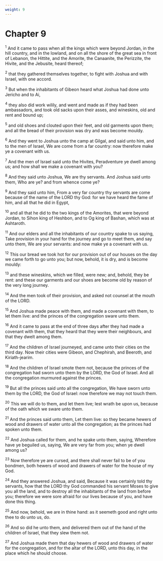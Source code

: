 ```yaml
---
weight: 9
---
```


# Chapter 9

<sup>1</sup> And it came to pass when all the kings which were beyond Jordan, in the hill country, and in the lowland, and on all the shore of the great sea in front of Lebanon, the Hittite, and the Amorite, the Canaanite, the Perizzite, the Hivite, and the Jebusite, heard thereof; 

<sup>2</sup> that they gathered themselves together, to fight with Joshua and with Israel, with one accord. 

<sup>3</sup> But when the inhabitants of Gibeon heard what Joshua had done unto Jericho and to Ai, 

<sup>4</sup> they also did work wilily, and went and made as if they had been ambassadors, and took old sacks upon their asses, and wineskins, old and rent and bound up; 

<sup>5</sup> and old shoes and clouted upon their feet, and old garments upon them; and all the bread of their provision was dry and was become mouldy. 

<sup>6</sup> And they went to Joshua unto the camp at Gilgal, and said unto him, and to the men of Israel, We are come from a far country: now therefore make ye a covenant with us. 

<sup>7</sup> And the men of Israel said unto the Hivites, Peradventure ye dwell among us; and how shall we make a covenant with you? 

<sup>8</sup> And they said unto Joshua, We are thy servants. And Joshua said unto them, Who are ye? and from whence come ye? 

<sup>9</sup> And they said unto him, From a very far country thy servants are come because of the name of the LORD thy God: for we have heard the fame of him, and all that he did in Egypt, 

<sup>10</sup> and all that he did to the two kings of the Amorites, that were beyond Jordan, to Sihon king of Heshbon, and to Og king of Bashan, which was at Ashtaroth. 

<sup>11</sup> And our elders and all the inhabitants of our country spake to us saying, Take provision in your hand for the journey and go to meet them, and say unto them, We are your servants: and now make ye a covenant with us. 

<sup>12</sup> This our bread we took hot for our provision out of our houses on the day we came forth to go unto you; but now, behold, it is dry, and is become mouldy: 

<sup>13</sup> and these wineskins, which we filled, were new; and, behold, they be rent: and these our garments and our shoes are become old by reason of the very long journey. 

<sup>14</sup> And the men took of their provision, and asked not counsel at the mouth of the LORD. 

<sup>15</sup> And Joshua made peace with them, and made a covenant with them, to let them live: and the princes of the congregation sware unto them. 

<sup>16</sup> And it came to pass at the end of three days after they had made a covenant with them, that they heard that they were their neighbours, and that they dwelt among them. 

<sup>17</sup> And the children of Israel journeyed, and came unto their cities on the third day. Now their cities were Gibeon, and Chephirah, and Beeroth, and Kiriath-jearim. 

<sup>18</sup> And the children of Israel smote them not, because the princes of the congregation had sworn unto them by the LORD, the God of Israel. And all the congregation murmured against the princes. 

<sup>19</sup> But all the princes said unto all the congregation, We have sworn unto them by the LORD, the God of Israel: now therefore we may not touch them. 

<sup>20</sup> This we will do to them, and let them live; lest wrath be upon us, because of the oath which we sware unto them. 

<sup>21</sup> And the princes said unto them, Let them live: so they became hewers of wood and drawers of water unto all the congregation; as the princes had spoken unto them. 

<sup>22</sup> And Joshua called for them, and he spake unto them, saying, Wherefore have ye beguiled us, saying, We are very far from you; when ye dwell among us? 

<sup>23</sup> Now therefore ye are cursed, and there shall never fail to be of you bondmen, both hewers of wood and drawers of water for the house of my God. 

<sup>24</sup> And they answered Joshua, and said, Because it was certainly told thy servants, how that the LORD thy God commanded his servant Moses to give you all the land, and to destroy all the inhabitants of the land from before you; therefore we were sore afraid for our lives because of you, and have done this thing. 

<sup>25</sup> And now, behold, we are in thine hand: as it seemeth good and right unto thee to do unto us, do. 

<sup>26</sup> And so did he unto them, and delivered them out of the hand of the children of Israel, that they slew them not. 

<sup>27</sup> And Joshua made them that day hewers of wood and drawers of water for the congregation, and for the altar of the LORD, unto this day, in the place which he should choose. 


